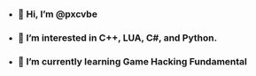 - ### 👋 Hi, I’m @pxcvbe
- ### 👀 I’m interested in C++, LUA, C#, and Python.
- ### 🌱 I’m currently learning Game Hacking Fundamental
<!------------------------------------------------------------------------------------------------------------------
pxcvbe/pxcvbe is a ✨ special ✨ repository because its `README.md` (this file) appears on your GitHub profile.
You can click the Preview link to take a look at your changes.
--------------------------------------------------------------------------------------------------------------------->
